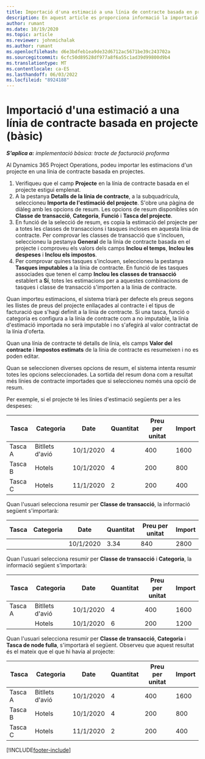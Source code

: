 ```yaml
---
title: Importació d'una estimació a una línia de contracte basada en projecte (bàsic)
description: En aquest article es proporciona informació la importació d'estimacions financeres d'un projecte a una línia de contracte.
author: rumant
ms.date: 10/19/2020
ms.topic: article
ms.reviewer: johnmichalak
ms.author: rumant
ms.openlocfilehash: d6e3bdfeb1ea9de32d6712ac5671be39c243702a
ms.sourcegitcommit: 6cfc50d89528df977a8f6a55c1ad39d99800d9b4
ms.translationtype: MT
ms.contentlocale: ca-ES
ms.lasthandoff: 06/03/2022
ms.locfileid: "8924188"
---
```

# <a name="import-an-estimate-to-a-project-based-contract-line---lite"></a>Importació d'una estimació a una línia de contracte basada en projecte (bàsic)

_**S'aplica a:** implementació bàsica: tracte de facturació proforma_

Al Dynamics 365 Project Operations, podeu importar les estimacions d'un projecte en una línia de contracte basada en projectes.

1. Verifiqueu que el camp **Projecte** en la línia de contracte basada en el projecte estigui emplenat.
2. A la pestanya **Detalls de la línia de contracte**, a la subquadrícula, seleccioneu **Importa de l'estimació del projecte**. S'obre una pàgina de diàleg amb les opcions de resum. Les opcions de resum disponibles són **Classe de transacció**, **Categoria**, **Funció** i **Tasca del projecte**.
3. En funció de la selecció de resum, es copia la estimació del projecte per a totes les classes de transaccions i tasques incloses en aquesta línia de contracte. Per comprovar les classes de transacció que s'inclouen, seleccioneu la pestanya **General** de la línia de contracte basada en el projecte i comproveu els valors dels camps **Inclou el temps**, **Inclou les despeses** i **Inclou els impostos**. 
4. Per comprovar quines tasques s'inclouen, seleccioneu la pestanya **Tasques imputables** a la línia de contracte. En funció de les tasques associades que tenen el camp **Inclou les classes de transacció** establert a **Sí**, totes les estimacions per a aquestes combinacions de tasques i classe de transacció s'importen a la línia de contracte.

Quan importeu estimacions, el sistema triarà per defecte els preus segons les llistes de preus del projecte enllaçades al contracte i el tipus de facturació que s'hagi definit a la línia de contracte. Si una tasca, funció o categoria es configura a la línia de contracte com a no imputable, la línia d'estimació importada no serà imputable i no s'afegirà al valor contractat de la línia d'oferta.

Quan una línia de contracte té detalls de línia, els camps **Valor del contracte** i **Impostos estimats** de la línia de contracte es resumeixen i no es poden editar.

Quan se seleccionen diverses opcions de resum, el sistema intenta resumir totes les opcions seleccionades. La sortida del resum dona com a resultat més línies de contracte importades que si seleccioneu només una opció de resum.

Per exemple, si el projecte té les línies d'estimació següents per a les despeses:

| Tasca | Categoria | Date | Quantitat | Preu per unitat | Import |
| --- | --- | --- | --- | --- | --- |
| Tasca A | Bitllets d'avió | 10/1/2020 | 4 | 400 | 1600 |
| Tasca B | Hotels | 10/1/2020 | 4 | 200 | 800 |
| Tasca C | Hotels | 11/1/2020 | 2 | 200 | 400 |

Quan l'usuari selecciona resumir per **Classe de transacció**, la informació següent s'importarà:

| Tasca | Categoria | Date | Quantitat | Preu per unitat | Import |
| --- | --- | --- | --- | --- | --- |
| &nbsp; | &nbsp; | 10/1/2020 | 3.34 | 840 | 2800 |

Quan l'usuari selecciona resumir per **Classe de transacció** i **Categoria**, la informació següent s'importarà:

| Tasca | Categoria | Date | Quantitat | Preu per unitat | Import |
| --- | --- | --- | --- | --- | --- |
| Tasca A | Bitllets d'avió | 10/1/2020 | 4 | 400 | 1600 |
| &nbsp;| Hotels | 10/1/2020 | 6 | 200 | 1200 |

Quan l'usuari selecciona resumir per **Classe de transacció**, **Categoria** i **Tasca de node fulla**, s'importarà el següent. Observeu que aquest resultat és el mateix que el que hi havia al projecte:

| Tasca | Categoria | Date | Quantitat | Preu per unitat | Import |
| --- | --- | --- | --- | --- | --- |
| Tasca A | Bitllets d'avió | 10/1/2020 | 4 | 400 | 1600 |
| Tasca B | Hotels | 10/1/2020 | 4 | 200 | 800 |
| Tasca C | Hotels | 11/1/2020 | 2 | 200 | 400 |


[!INCLUDE[footer-include](../../includes/footer-banner.md)]